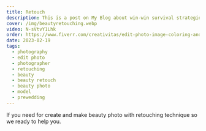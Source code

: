 ```yaml
---
title: Retouch
description: This is a post on My Blog about win-win survival strategies.
cover: /img/beautyretouching.webp
video: N-sVtvY1Lhk
order: https://www.fiverr.com/creativitas/edit-photo-image-coloring-and-retouch
date: 2023-02-19
tags:
  - photography
  - edit photo
  - photographer
  - retouching
  - beauty
  - beauty retouch
  - beauty photo
  - model
  - prewedding
---
```


If you need for create and make beauty photo with retouching technique so we ready to help you.